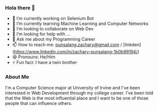 ### Hola there 👋

<!--
**zachuri/zachuri** is a ✨ _special_ ✨ repository because its `README.md` (this file) appears on your GitHub profile.

Here are some ideas to get you started:
-->

- 🔭 I’m currently working on Selenium Bot
- 🌱 I’m currently learning Machine Learning and Computer Networks
- 👯 I’m looking to collaborate on Web Dev
- 🤔 I’m looking for help with ...
- 💬 Ask me about my Programming Career
- 📫 How to reach me: punsalang.zachary@gmail.com / [linkden] (https://www.linkedin.com/in/zachary-punsalang-1b0b99194/)
- 😄 Pronouns: He/Him
- ⚡ Fun fact: I have a twin brother

### About Me
I'm a Computer Science major at University of Irvine and I've been interested in Web Development through my college career. I've been told that the Web is the most influential place and I want to be one of those people that can influence others.
